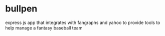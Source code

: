 # bullpen
express js app that integrates with fangraphs and yahoo to provide tools to help manage a fantasy baseball team
